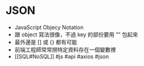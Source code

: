 # JSON
- JavaScript Objecy Notation
- 跟 object 寫法很像，不過 key 的部份要用 ”” 包起來
- 最外邊是 [] 或 {} 都有可能
- 前端工程師常常撈特定資料存在一個變數裡
- [[SQL#NoSQL]]
#js  #api #axios #json